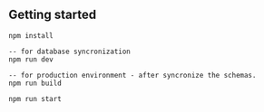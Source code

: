 ## Getting started

```
npm install

-- for database syncronization
npm run dev

-- for production environment - after syncronize the schemas.
npm run build

npm run start

```